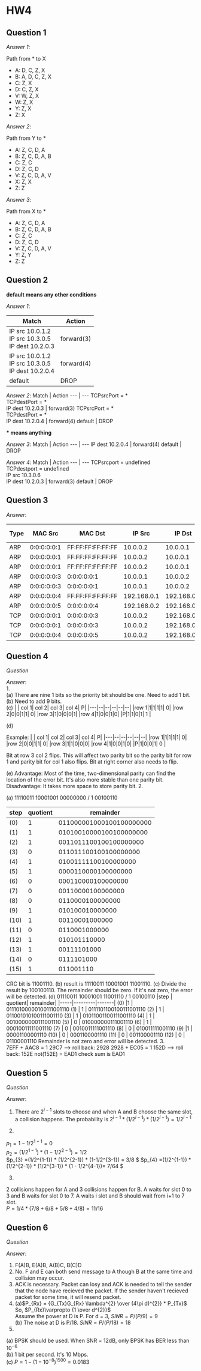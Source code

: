 # HW4

## Question 1
*Answer 1*: 

Path from * to X
- A: D, C, Z, X
- B: A, D, C, Z, X
- C: Z, X
- D: C, Z, X
- V: W, Z, X
- W: Z, X
- Y: Z, X
- Z: X

*Answer 2*:

Path from Y to *
- A: Z, C, D, A
- B: Z, C, D, A, B
- C: Z, C
- D: Z, C, D
- V: Z, C, D, A, V
- X: Z, X
- Z: Z
    
*Answer 3*:

Path from X to *
- A: Z, C, D, A
- B: Z, C, D, A, B
- C: Z, C
- D: Z, C, D
- V: Z, C, D, A, V
- Y: Z, Y
- Z: Z

## Question 2

**default means any other conditions**

*Answer 1*: 

Match | Action
--- | ---
IP src 10.0.1.2 <br> IP src 10.3.0.5 <br> IP dest 10.2.0.3 | forward(3)
IP src 10.0.1.2 <br> IP src 10.3.0.5 <br> IP dest 10.2.0.4 | forward(4)
default | DROP

*Answer 2*: 
Match | Action
--- | ---
TCPsrcPort = * <br> TCPdestPort = * <br> IP dest 10.2.0.3 | forward(3)
TCPsrcPort = * <br> TCPdestPort = * <br> IP dest 10.2.0.4 | forward(4)
default | DROP

**\* means anything**

*Answer 3*: 
Match | Action
--- | ---
IP dest 10.2.0.4 | forward(4)
default | DROP

*Answer 4*: 
Match | Action
--- | ---
TCPsrcport = undefined <br> TCPdestport = undefined<br> IP src 10.3.0.6 <br> IP dest 10.2.0.3 | forward(3)
default | DROP

## Question 3
*Answer*: 

Type | MAC Src | MAC Dst | IP Src | IP Dst | TCP Src | TCP Dst | TCP Flags | Sender | Link
--- | --- | --- | --- | --- | --- | --- | --- | --- | --- | 
ARP | 0:0:0:0:0:1 | FF:FF:FF:FF:FF:FF |  10.0.0.2 | 10.0.0.1 | N/A | N/A | N/A | A | A-S
ARP | 0:0:0:0:0:1 | FF:FF:FF:FF:FF:FF |  10.0.0.2 | 10.0.0.1 | N/A | N/A | N/A | S | S-R
ARP | 0:0:0:0:0:1 | FF:FF:FF:FF:FF:FF |  10.0.0.2 | 10.0.0.1 | N/A | N/A | N/A | S | S-B
ARP | 0:0:0:0:0:3 | 0:0:0:0:0:1 |  10.0.0.1 | 10.0.0.2 | N/A | N/A | N/A | R | R-S
ARP | 0:0:0:0:0:3 | 0:0:0:0:0:1 |  10.0.0.1 | 10.0.0.2 | N/A | N/A | N/A | S | S-A
ARP | 0:0:0:0:0:4 | FF:FF:FF:FF:FF:FF |  192.168.0.1 | 192.168.0.2 | N/A | N/A | N/A | R | R-C
ARP | 0:0:0:0:0:5 | 0:0:0:0:0:4 | 192.168.0.2 | 192.168.0.1 | N/A | N/A | N/A | C | C-R
TCP | 0:0:0:0:0:1 | 0:0:0:0:0:3 | 10.0.0.2 | 192.168.0.2 | 54321 | 1234 | SYN | A | A-S
TCP | 0:0:0:0:0:1 | 0:0:0:0:0:3 | 10.0.0.2 | 192.168.0.2 | 54321 | 1234 | SYN | S | S-R
TCP | 0:0:0:0:0:4 | 0:0:0:0:0:5 | 10.0.0.2 | 192.168.0.2 | 54321 | 1234 | SYN | R | R-C
   
## Question 4
*Question*



*Answer*:   
1.  
(a) There are nine 1 bits so the priority bit should be one. 
Need to add 1 bit.  
(b) Need to add 9 bits.     
(c) 
| | col 1| col 2| col 3| col 4| P|
|---|--|--|--|--|--|
|row 1|1|1|1|1| 0| 
|row 2|0|0|1|1| 0|
|row 3|1|0|0|0|1|
|row 4|1|0|0|1|0|
|P|1|1|0|1|  1 |

(d)

Example: 
| | col 1| col 2| col 3| col 4| P|
|---|--|--|--|--|--|
|row 1|1|1|1|1| 0| 
|row 2|0|0|1|1| 0|
|row 3|1|1|0|0|0|
|row 4|1|0|0|1|0|
|P|1|0|0|1|  0 |

Bit at row 3 col 2 flips. 
This will affect two parity bit so the parity bit for row 1 and parity bit for col 1 also flips. 
Bit at right corner also needs to flip.  


(e) 
Advantage: Most of the time, two-dimensional parity can find the location of the error bit. It's also more stable than one parity bit.     
Disadvantage: It takes more space to store parity bit. 
2.  

(a) 11110011 10001001 00000000 / 1 00100110 

|step | quotient| remainder|
|-----|---------|-------|
|(0) |  1|  011000001000100100000000 
|(1)  | 1 |   01010010000100100000000    
|(2)  | 1 |     0011011100100100000000   
|(3)  | 0 |       011011100100100000000  
|(4)  | 1 |         01001111100100000000 
|(5)  | 1 |           0000110000100000000    
|(6)  | 0 |             000110000100000000   
|(7)  | 0 |               00110000100000000  
|(8)  | 0 |                 0110000100000000 
|(9)  | 1 |                   010100010000000    
|(10)   | 1 |                     00110001000000    
|(11)   | 0 |                       0110001000000   
|(12)   | 1 |                         010101110000  
|(13)   | 1 |                           00111101000 
|(14)   | 0 |                             0111101000    
|(15)   | 1 |                               011001110   

CRC bit is 11001110. 
(b) result is 11110011 10001001 11001110. 
(c) Divide the result by 100100110. The remainder should be zero. If it's not zero, the error will be detected. 
(d) 01110011 10001001 11001110 / 1 00100110
|step | quotient| remainder|
|-----|---------|-------|
(0)   |1 | 01110100000100111001110
(1)  | 1  |  0111101100100111001110
(2)  | 1   |   011001010100111001110
(3)  |  1   |     01011001100111001110
(4)  | 1      |    0010000000111001110
(5)  | 0      |      010000000111001110
(6)  | 1        |      00010011111001110
(7)  | 0      |          0010011111001110
(8)  | 0        |          010011111001110
(9)  |1          |          00001100001110
(10)  | 0          |            0001100001110
(11)  | 0        |                001100001110
(12) |  0        |                  01100001110
Remainder is not zero and error will be detected. 
3.  
7EFF + AAC8 = 1 29C7    --> roll back: 2928 
2928 + EC05 = 1 152D    --> roll back: 152E
not(152E)  = EAD1
check sum is EAD1




## Question 5
*Question*

*Answer*: 
1. There are $2^{i-1}$ slots to choose and when A and B choose the same slot, a  collision happens. The probability is $2^{i-1} * (1/ 2^{i-1})* (1/2^{i-1}) = 1/2^{i-1}$

2. 
$p_{1} =1 - 1/2^{1-1} = 0$  
$p_{2} =(1/2^{1-1}) * (1-1/2^{2-1})  = 1/2$     
$p_{3} =(1/2^{1-1}) * (1/2^{2-1}) * (1-1/2^{3-1}) = 3/8 $
$p_{4} =(1/2^{1-1}) * (1/2^{2-1}) * (1/2^{3-1}) * (1 - 1/2^{4-1})= 7/64 $

3. 
2 collisions happen for A and 3 collisions happen for B. 
A waits for slot 0 to 3 and B waits for slot 0 to 7. 
A waits i slot and B should wait from i+1 to 7 slot.    
$P = 1/4 *(7/8+6/8+5/8+4/8) = 11/16$



## Question 6
*Question*



*Answer*:   
1. F(A)B, E(A)B, A(B)C, B(C)D
2. No. F and E can both send message to A though B at the same time and collision may occur. 
3. ACK is necessary. Packet can losy and ACK is needed to tell the sender that the node have recieved the packet. If the sender haven't recieved packet for some time, it will resend packet. 
4. 
    (a)$P_{Rx} = {G_{Tx}G_{Rx} \lambda^{2} \over (4\pi d)^{2}} * P_{Tx}$
    So, $P_{Rx}\varpropto {1 \over d^{2}}$     
    Assume the power at D is P. 
    For d = 3, $SINR = P/(P/9) = 9$    
    (b) The noise at D is P/18. 
    $SINR = P/(P/18) = 18$
5.  
(a) BPSK should be used. When SNR = 12dB, only BPSK has BER less than 
$10^{-6}$   
(b) 1 bit per second. It's 10 Mbps.     
(c) $P = 1 - (1-10^{-8})^{1500} = 0.0183$